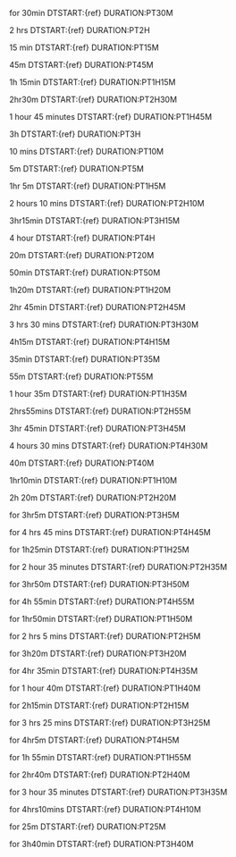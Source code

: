 for 30min
DTSTART:{ref}
DURATION:PT30M

2 hrs
DTSTART:{ref}
DURATION:PT2H

15 min
DTSTART:{ref}
DURATION:PT15M

45m
DTSTART:{ref}
DURATION:PT45M

1h 15min
DTSTART:{ref}
DURATION:PT1H15M

2hr30m
DTSTART:{ref}
DURATION:PT2H30M

1 hour 45 minutes
DTSTART:{ref}
DURATION:PT1H45M

3h
DTSTART:{ref}
DURATION:PT3H

10 mins
DTSTART:{ref}
DURATION:PT10M

5m
DTSTART:{ref}
DURATION:PT5M

1hr 5m
DTSTART:{ref}
DURATION:PT1H5M

2 hours 10 mins
DTSTART:{ref}
DURATION:PT2H10M

3hr15min
DTSTART:{ref}
DURATION:PT3H15M

4 hour
DTSTART:{ref}
DURATION:PT4H

20m
DTSTART:{ref}
DURATION:PT20M

50min
DTSTART:{ref}
DURATION:PT50M

1h20m
DTSTART:{ref}
DURATION:PT1H20M

2hr 45min
DTSTART:{ref}
DURATION:PT2H45M

3 hrs 30 mins
DTSTART:{ref}
DURATION:PT3H30M

4h15m
DTSTART:{ref}
DURATION:PT4H15M

35min
DTSTART:{ref}
DURATION:PT35M

55m
DTSTART:{ref}
DURATION:PT55M

1 hour 35m
DTSTART:{ref}
DURATION:PT1H35M

2hrs55mins
DTSTART:{ref}
DURATION:PT2H55M

3hr 45min
DTSTART:{ref}
DURATION:PT3H45M

4 hours 30 mins
DTSTART:{ref}
DURATION:PT4H30M

40m
DTSTART:{ref}
DURATION:PT40M

1hr10min
DTSTART:{ref}
DURATION:PT1H10M

2h 20m
DTSTART:{ref}
DURATION:PT2H20M

for 3hr5m
DTSTART:{ref}
DURATION:PT3H5M

for 4 hrs 45 mins
DTSTART:{ref}
DURATION:PT4H45M

for 1h25min
DTSTART:{ref}
DURATION:PT1H25M

for 2 hour 35 minutes
DTSTART:{ref}
DURATION:PT2H35M

for 3hr50m
DTSTART:{ref}
DURATION:PT3H50M

for 4h 55min
DTSTART:{ref}
DURATION:PT4H55M

for 1hr50min
DTSTART:{ref}
DURATION:PT1H50M

for 2 hrs 5 mins
DTSTART:{ref}
DURATION:PT2H5M

for 3h20m
DTSTART:{ref}
DURATION:PT3H20M

for 4hr 35min
DTSTART:{ref}
DURATION:PT4H35M

for 1 hour 40m
DTSTART:{ref}
DURATION:PT1H40M

for 2h15min
DTSTART:{ref}
DURATION:PT2H15M

for 3 hrs 25 mins
DTSTART:{ref}
DURATION:PT3H25M

for 4hr5m
DTSTART:{ref}
DURATION:PT4H5M

for 1h 55min
DTSTART:{ref}
DURATION:PT1H55M

for 2hr40m
DTSTART:{ref}
DURATION:PT2H40M

for 3 hour 35 minutes
DTSTART:{ref}
DURATION:PT3H35M

for 4hrs10mins
DTSTART:{ref}
DURATION:PT4H10M

for 25m
DTSTART:{ref}
DURATION:PT25M

for 3h40min
DTSTART:{ref}
DURATION:PT3H40M
